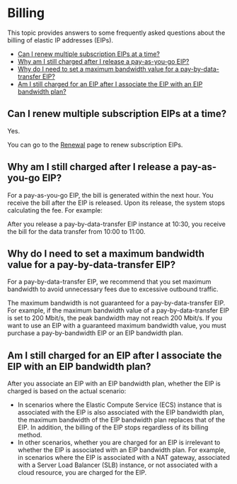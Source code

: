 # Billing

This topic provides answers to some frequently asked questions about the billing of elastic IP addresses \(EIPs\).

-   [Can I renew multiple subscription EIPs at a time?](#section_h2t_4ks_41m)
-   [Why am I still charged after I release a pay-as-you-go EIP?](#section_t11_23y_fdv)
-   [Why do I need to set a maximum bandwidth value for a pay-by-data-transfer EIP?](#section_0a5_rz8_faa)
-   [Am I still charged for an EIP after I associate the EIP with an EIP bandwidth plan?](#section_554_wkr_x72)

## Can I renew multiple subscription EIPs at a time?

Yes.

You can go to the [Renewal](https://usercenter2-intl.aliyun.com/renew/manual) page to renew subscription EIPs.

## Why am I still charged after I release a pay-as-you-go EIP?

For a pay-as-you-go EIP, the bill is generated within the next hour. You receive the bill after the EIP is released. Upon its release, the system stops calculating the fee. For example:

After you release a pay-by-data-transfer EIP instance at 10:30, you receive the bill for the data transfer from 10:00 to 11:00.

## Why do I need to set a maximum bandwidth value for a pay-by-data-transfer EIP?

For a pay-by-data-transfer EIP, we recommend that you set maximum bandwidth to avoid unnecessary fees due to excessive outbound traffic.

The maximum bandwidth is not guaranteed for a pay-by-data-transfer EIP. For example, if the maximum bandwidth value of a pay-by-data-transfer EIP is set to 200 Mbit/s, the peak bandwidth may not reach 200 Mbit/s. If you want to use an EIP with a guaranteed maximum bandwidth value, you must purchase a pay-by-bandwidth EIP or an EIP bandwidth plan.

## Am I still charged for an EIP after I associate the EIP with an EIP bandwidth plan?

After you associate an EIP with an EIP bandwidth plan, whether the EIP is charged is based on the actual scenario:

-   In scenarios where the Elastic Compute Service \(ECS\) instance that is associated with the EIP is also associated with the EIP bandwidth plan, the maximum bandwidth of the EIP bandwidth plan replaces that of the EIP. In addition, the billing of the EIP stops regardless of its billing method.
-   In other scenarios, whether you are charged for an EIP is irrelevant to whether the EIP is associated with an EIP bandwidth plan. For example, in scenarios where the EIP is associated with a NAT gateway, associated with a Server Load Balancer \(SLB\) instance, or not associated with a cloud resource, you are charged for the EIP.

